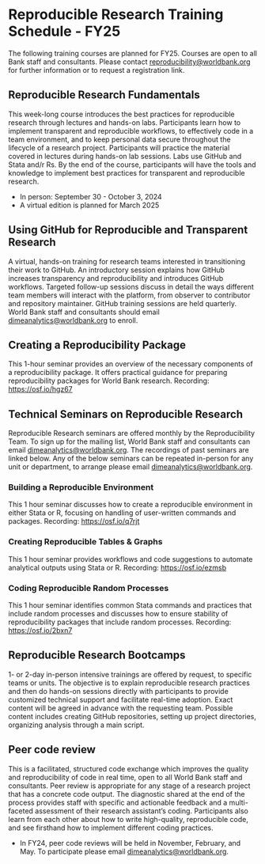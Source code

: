 # Reproducible Research Training Schedule - FY25
The following training courses are planned for FY25. Courses are open to all Bank staff and consultants.
Please contact reproducibility@worldbank.org for further information or to request a registration link.

## Reproducible Research Fundamentals
This week-long course introduces the best practices for reproducible research through lectures and hands-on labs.
Participants learn how to implement transparent and reproducible workflows,
to effectively code in a team environment, and to keep personal data secure throughout the lifecycle of a research project.
Participants will practice the material covered in lectures during hands-on lab sessions.
Labs use GitHub and Stata and/r Rs.
By the end of the course, participants will have the tools and knowledge to implement best practices for transparent and reproducible research.
- In person: September 30 - October 3, 2024
- A virtual edition is planned for March 2025
  
## Using GitHub for Reproducible and Transparent Research
A virtual, hands-on training for research teams interested in transitioning their work to GitHub.
An introductory session explains how GitHub increases transparency and reproducibility and introduces GitHub workflows.
Targeted follow-up sessions discuss in detail the ways different team members will interact with the platform,
from observer to contributor and repository maintainer.
GitHub training sessions are held quarterly. World Bank staff and consultants should email dimeanalytics@worldbank.org to enroll. 


## Creating a Reproducibility Package
This 1-hour  seminar provides an overview of the necessary components of a reproducibility package.
It offers practical guidance for preparing reproducibility packages for World Bank research.
Recording: https://osf.io/hgz67

## Technical Seminars on Reproducible Research
Reproducible Research seminars are offered monthly by the Reproducibility Team. To sign up for the mailing list, World Bank staff and consultants can email dimeanalytics@worldbank.org. 
The recordings of past seminars are linked below. Any of the below seminars can be repeated in-person for any unit or department, to arrange please email dimeanalytics@worldbank.org. 

### Building a Reproducible Environment
This 1 hour  seminar discusses how to create a reproducible environment in either Stata or R,
focusing on handling of user-written commands and packages. 
Recording: https://osf.io/q7rjt 

### Creating Reproducible Tables & Graphs
This 1 hour seminar provides workflows and code suggestions to automate analytical outputs using Stata or R. 
Recording: https://osf.io/ezmsb

### Coding Reproducible Random Processes
This 1 hour seminar identifies common Stata commands and practices that include random processes 
and discusses how to ensure stability of reproducibility packages that include random processes. 
Recording: https://osf.io/2bxn7

## Reproducible Research Bootcamps
1- or 2-day in-person intensive trainings are offered by request, to specific teams or units.
The objective is to explain reproducible research practices and then do hands-on sessions directly with participants to provide customized technical support and facilitate real-time adoption.
Exact content will be agreed in advance with the requesting team. Possible content includes creating GitHub repositories, setting up project directories, organizing analysis through a main script.

## Peer code review
This is a facilitated, structured code exchange which improves the quality and reproducibility of code in real time, open to all World Bank staff and consultants. Peer review is appropriate for any stage of a research project that has a concrete code output. The diagnostic shared at the end of the process provides staff with specific and actionable feedback and a multi-faceted assessment of their research assistant’s coding. Participants also learn from each other about how to write high-quality, reproducible code, and see firsthand how to implement different coding practices.
- In FY24, peer code reviews will be held in November, February, and May. To participate please email dimeanalytics@worldbank.org.
